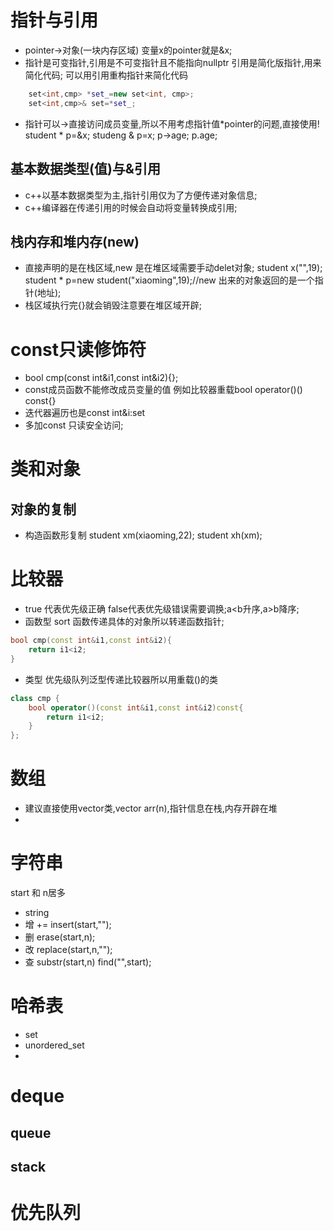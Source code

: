 # 指针与引用
- pointer->对象(一块内存区域) 变量x的pointer就是&x;
- 指针是可变指针,引用是不可变指针且不能指向nullptr
引用是简化版指针,用来简化代码;
可以用引用重构指针来简化代码
```c++
    set<int,cmp> *set_=new set<int, cmp>;
    set<int,cmp>& set=*set_;
```

- 指针可以->直接访问成员变量,所以不用考虑指针值*pointer的问题,直接使用!
student * p=&x; studeng & p=x;
p->age; p.age;

## 基本数据类型(值)与&引用
- c++以基本数据类型为主,指针引用仅为了方便传递对象信息;
- c++编译器在传递引用的时候会自动将变量转换成引用;


## 栈内存和堆内存(new)
- 直接声明的是在栈区域,new 是在堆区域需要手动delet对象;
student x("",19);
student * p=new student("xiaoming",19);//new 出来的对象返回的是一个指针(地址);
- 栈区域执行完{}就会销毁注意要在堆区域开辟;

# const只读修饰符
- bool cmp(const int&i1,const int&i2){};
- const成员函数不能修改成员变量的值
例如比较器重载bool operator()() const{} 
- 迭代器遍历也是const int&i:set
- 多加const 只读安全访问;

# 类和对象

## 对象的复制
- 构造函数形复制
student xm(xiaoming,22);
student xh(xm);

# 比较器
- true 代表优先级正确 false代表优先级错误需要调换;a<b升序,a>b降序;
- 函数型
sort 函数传递具体的对象所以转递函数指针;
```c++
bool cmp(const int&i1,const int&i2){
    return i1<i2;
}
```
- 类型
优先级队列泛型传递比较器所以用重载()的类
```c++
class cmp {
    bool operator()(const int&i1,const int&i2)const{
        return i1<i2;
    }
};
```


# 数组
- 建议直接使用vector类,vector<int> arr(n),指针信息在栈,内存开辟在堆
- 

# 字符串
start 和 n居多
- string 
- 增 += insert(start,"");
- 删 erase(start,n);
- 改 replace(start,n,"");
- 查 substr(start,n) find("",start);

# 哈希表
- set
- unordered_set
- 

# deque

## queue

## stack

# 优先队列